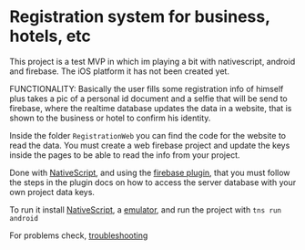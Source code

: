 # Registration system for business, hotels, etc

This project is a test MVP in which im playing a bit with nativescript, android and firebase. The iOS platform it has not been created yet.

FUNCTIONALITY: Basically the user fills some registration info of himself plus takes a pic of a personal id document and a selfie that will be send to firebase, where the realtime database updates the data in a website, that is shown to the business or hotel to confirm his identity.

Inside the folder `RegistrationWeb` you can find the code for the website to read the data. You must create a web firebase project and update the keys inside the pages to be able to read the info from your project.

Done with [NativeScript](https://github.com/nativescript/docs), and using the [firebase plugin](https://github.com/EddyVerbruggen/nativescript-plugin-firebase), that you must follow the steps in the plugin docs on how to access the server database with your own project data keys.

To run it install [NativeScript](https://docs.nativescript.org/angular/start/quick-setup), a [emulator](https://docs.nativescript.org/tooling/android-virtual-devices), and run the project with `tns run android`

For problems check, [troubleshooting](https://docs.nativescript.org/start/troubleshooting)
